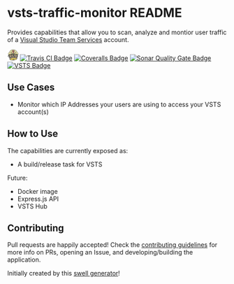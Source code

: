 # vsts-traffic-monitor README

Provides capabilities that allow you to scan, analyze and montior user traffic of a [Visual Studio Team Services][vsts-url] account. 

<img src="docs/images/TravisCI-Mascot-2.png" width="25" height="25" /> [![Travis CI Badge][travis-ci-build-status-badge]][travis-ci-url]
[![Coveralls Badge][coveralls-badge]][coveralls-url]
[![Sonar Quality Gate Badge][sonar-quality-gate-badge]][sonar-url]
[![VSTS Badge][supercharge-vsts-badge]][vsts-url]

## Use Cases
- Monitor which IP Addresses your users are using to access your VSTS account(s)
  
## How to Use
The capabilities are currently exposed as:
- A build/release task for VSTS

Future:
- Docker image
- Express.js API
- VSTS Hub

## Contributing
Pull requests are happily accepted! Check the [contributing guidelines][contributingmd] for more info on PRs, opening an Issue, and developing/building the application.
  
Initially created by this [swell generator][parent-generator-url]!

[parent-generator-url]: https://github.com/swellaby/generator-swell
[vsts-url]: https://www.visualstudio.com/team-services/
[travis-ci-build-status-badge]: https://travis-ci.org/swellaby/vsts-traffic-monitor.svg?branch=master
[travis-ci-url]: https://travis-ci.org/swellaby/vsts-traffic-monitor
[travis-ci-logo]: docs/images/TravisCI-Mascot-2.png
[supercharge-vsts-badge]: https://img.shields.io/badge/Supercharged%20By-VS%20Team%20Services-blue.svg
[coveralls-badge]: https://coveralls.io/repos/github/swellaby/vsts-traffic-monitor/badge.svg
[coveralls-url]: https://coveralls.io/github/swellaby/vsts-traffic-monitor
[sonar-quality-gate-badge]: https://sonarcloud.io/api/badges/gate?key=swellaby:vsts-traffic-monitor
[sonar-url]: https://sonarcloud.io/dashboard/index/swellaby:vsts-traffic-monitor
[contributingmd]: contributing.md